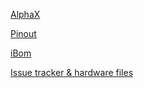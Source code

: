 [AlphaX](https://www.alphaxpr.com/)

[Pinout](https://rusefi.com/docs/pinouts/hellen/alphax-4chan/)

[iBom](https://rusefi.com/docs/ibom/alphax_4ch-a-ibom.html)

[Issue tracker & hardware files](https://github.com/rusefi/alphax-4chan)